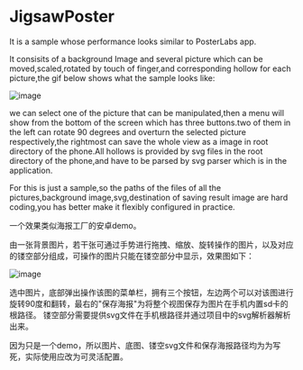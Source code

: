 # JigsawPoster
It is a sample whose performance looks similar to PosterLabs app.

It consisits of a background Image and several picture which can be moved,scaled,rotated by touch of finger,and corresponding hollow for each picture,the gif below shows what the sample looks like:

![image](https://github.com/yanyinan/JigsawPoster/blob/master/app/src/main/res/drawable/%E5%BD%95%E5%B1%8F%E4%B8%93%E5%AE%B6170901115542~4.gif)


we can select one of the picture that can be manipulated,then a menu will show from the bottom of the screen which has three buttons.two of them in the left can rotate 90 degrees and overturn the selected picture respectively,the rightmost can save the whole view as a image in root directory of the phone.All hollows is provided by svg files in the root directory of the phone,and have to be parsed by svg parser  which is in the application.

For this is just a sample,so the paths of the files of all the pictures,background image,svg,destination of saving result image are hard coding,you has better make it flexibly configured in practice.





一个效果类似海报工厂的安卓demo。

由一张背景图片，若干张可通过手势进行拖拽、缩放、旋转操作的图片，以及对应的镂空部分组成，可操作的图片只能在镂空部分中显示，效果图如下：

![image](https://github.com/yanyinan/JigsawPoster/blob/master/app/src/main/res/drawable/%E5%BD%95%E5%B1%8F%E4%B8%93%E5%AE%B6170901115542~4.gif)

选中图片，底部弹出操作该图的菜单栏，拥有三个按钮，左边两个可以对该图进行旋转90度和翻转，最右的"保存海报"为将整个视图保存为图片在手机内置sd卡的根路径。
镂空部分需要提供svg文件在手机根路径并通过项目中的svg解析器解析出来。

因为只是一个demo，所以图片、底图、镂空svg文件和保存海报路径均为为写死，实际使用应改为可灵活配置。

